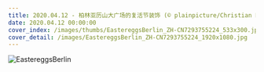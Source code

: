 ```yaml
---
title: 2020.04.12 - 柏林亚历山大广场的复活节装饰 (© plainpicture/Christian Reister)
date: 2020.04.12 00:00:00
cover_index: /images/thumbs/EastereggsBerlin_ZH-CN7293755224_533x300.jpg
cover_detail: /images/EastereggsBerlin_ZH-CN7293755224_1920x1080.jpg
---
```


![EastereggsBerlin](/images/EastereggsBerlin_ZH-CN7293755224_1920x1080.jpg)
